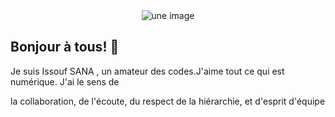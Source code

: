 <center><img src="https://th.bing.com/th/id/OIP.2oR6mk7ATz2eu1ynBv1KAQHaE7?w=249&h=180&c=7&r=0&o=5&pid=1.7" alt="une image" style="boder-raduis:50%"></center>

## Bonjour à tous! 👋

Je suis Issouf SANA , un amateur des codes.J'aime tout ce qui est numérique. J'ai le sens de 

la collaboration, de l'écoute, du respect de la hiérarchie, et d'esprit d'équipe
<!--
**youssoufBur/youssoufBur** is a ✨ _special_ ✨ repository because its `README.md` (this file) appears on your GitHub profile.

Here are some ideas to get you started:

- 🔭 I’m currently working on ...
- 🌱 I’m currently learning ...
- 👯 I’m looking to collaborate on ...
- 🤔 I’m looking for help with ...
- 💬 Ask me about ...
- 📫 How to reach me: ...
- 😄 Pronouns: ...
- ⚡ Fun fact: ...
-->
